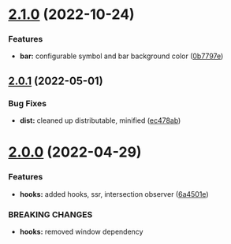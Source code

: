 # [2.1.0](https://github.com/crisboarna/react-skillbars/compare/v2.0.1...v2.1.0) (2022-10-24)


### Features

* **bar:** configurable symbol and bar background color ([0b7797e](https://github.com/crisboarna/react-skillbars/commit/0b7797e753e8a2f64764a1b675dd45d6e107d7ba))

## [2.0.1](https://github.com/crisboarna/react-skillbars/compare/v2.0.0...v2.0.1) (2022-05-01)


### Bug Fixes

* **dist:** cleaned up distributable, minified ([ec478ab](https://github.com/crisboarna/react-skillbars/commit/ec478abeec21493fe16a4185306757ae134f72d3))

# [2.0.0](https://github.com/crisboarna/react-skillbars/compare/v1.6.1...v2.0.0) (2022-04-29)


### Features

* **hooks:** added hooks, ssr, intersection observer ([6a4501e](https://github.com/crisboarna/react-skillbars/commit/6a4501e5522dd01e9005f3fe6604b4c231c0b523))


### BREAKING CHANGES

* **hooks:** removed window dependency
